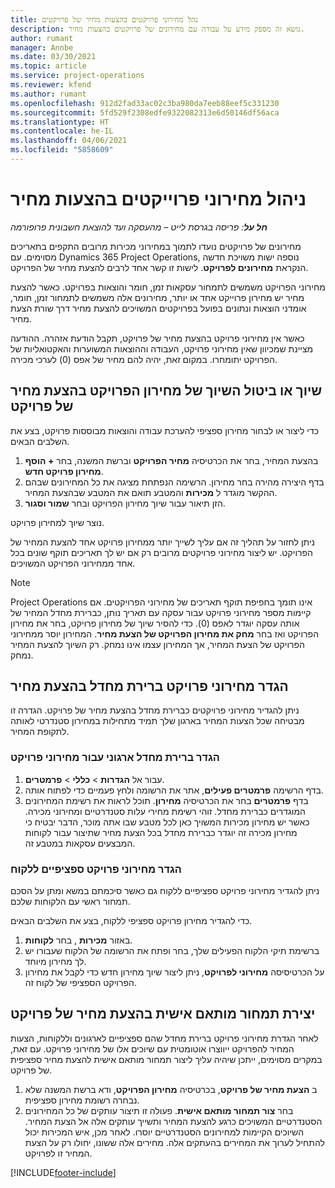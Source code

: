 ```yaml
---
title: נהל מחירוני פרויקטים בהצעות מחיר של פרויקטים
description: נושא זה מספק מידע על עבודה עם מחירונים של פרויקטים בהצעות מחיר.
author: rumant
manager: Annbe
ms.date: 03/30/2021
ms.topic: article
ms.service: project-operations
ms.reviewer: kfend
ms.author: rumant
ms.openlocfilehash: 912d2fad33ac02c3ba980da7eeb88eef5c331230
ms.sourcegitcommit: 5fd529f2308edfe9322082313e6d50146df56aca
ms.translationtype: HT
ms.contentlocale: he-IL
ms.lasthandoff: 04/06/2021
ms.locfileid: "5858609"
---
```

# <a name="manage-project-price-lists-on-project-quotes"></a>ניהול מחירוני פרוייקטים בהצעות מחיר 

_**חל על**: פריסה בגרסת לייט – מהעסקה ועד להוצאת חשבונית פרופורמה_

מחירונים של פרויקטים נועדו לתמוך במחירוני מכירות מרובים התקפים בתאריכים מסוימים. עם Dynamics 365 Project Operations, נוספה ישות משויכת חדשה הנקראת **מחירונים לפרויקט**. לישות זו קשר אחד לרבים להצעת מחיר של הפרויקט.

מחירוני הפרויקט משמשים לתמחור עסקאות זמן, חומר והוצאות בפרויקט. כאשר להצעת מחיר יש מחירון פרוייקט אחד או יותר, מחירונים אלה משמשים לתמחור זמן, חומר, אומדני הוצאות ונתונים בפועל בפרויקטים המשויכים להצעת מחיר דרך שורת הצעת מחיר.

כאשר אין מחירוני פרויקט בהצעת מחיר של פרויקט, תקבל הודעת אזהרה. ההודעה מציינת שמכיוון שאין מחירוני פרויקט, העבודה וההוצאות המשוערות והאקטואליות של הפרויקט יתומחרו. במקום זאת, יהיה להם מחיר של אפס (0) לערכי מכירה.

## <a name="associate-or-disassociate-a-project-price-list-on-a-project-quote"></a>שיוך או ביטול השיוך של מחירון הפרויקט בהצעת מחיר של פרויקט

כדי ליצור או לבחור מחירון ספציפי להערכת עבודה והוצאות מבוססות פרויקט, בצע את השלבים הבאים.

1. בהצעת המחיר, בחר את הכרטיסיה **מחיר הפרויקט** וברשת המשנה, בחר **+ הוסף מחירון פרויקט חדש**.
2. בדף היצירה מהירה בחר מחירון. הרשימה הנפתחת מציגה את כל המחירונים שבהם ההקשר מוגדר ל **מכירות** והמטבע תואם את המטבע שבהצעת המחיר.
4. הזן תיאור עבור שיוך מחירון הפרויקט ובחר **שמור וסגור**.

נוצר שיוך למחירון פרויקט.

ניתן לחזור על תהליך זה אם עליך לשייך יותר ממחירון פרויקט אחד להצעת המחיר של הפרויקט. יש ליצור מחירוני פרויקטים מרובים רק אם יש לך תאריכים תוקף שונים בכל אחד ממחירוני הפרויקט המשויכים.

> [!NOTE]
> Project Operations אינו תומך בחפיפת תוקף תאריכים של מחירוני הפרויקטים. אם קיימות מספר מחירוני פרויקט עבור עסקה עם תאריך נותן, כברירת מחדל המחיר של אותה עסקה יוגדר לאפס (0).
כדי להסיר שיוך של מחירון פרויקט, בחר את מחירון הפרויקט ואז בחר **מחק את מחירון הפרויקט של הצעת מחיר**. המחירון יוסר ממחירוני הפרויקט של הצעת המחיר, אך המחירון עצמו אינו נמחק. רק השיוך להצעת המחיר נמחק.

## <a name="set-up-default-project-price-lists-on-a-quote"></a>הגדר מחירוני פרויקט ברירת מחדל בהצעת מחיר

ניתן להגדיר מחירוני פרויקטים כברירת מחדל בהצעת מחיר של פרויקט. הגדרה זו מבטיחה שכל הצעות המחיר בארגון שלך תמיד מתחילות במחירון סטנדרטי לאותה לתקופת המחיר.

### <a name="set-up-organizational-default-for-project-price-lists"></a>הגדר ברירת מחדל ארגוני עבור מחירוני פרויקט

1. עבור אל **הגדרות** > **כללי** > **פרמטרים**.
2. בדף הרשימה **פרמטרים פעילים**, אתר את הרשומה ולחץ פעמיים כדי לפתוח אותה. 
3. בדף **פרמטרים** בחר את הכרטיסיה **מחירון**. תוכל לראות את רשימת המחירונים המוגדרים כברירת מחדל. זוהי רשימת מחירי עלות סטנדרטיים ומחירוני מכירה. כאשר יש מחירון מכירות המשויך כאן לכל מטבע שבו אתה מוכר, הדבר יבטיח כי מחירון מכירה זה יוגדר כברירת מחדל בכל הצעת מחיר שתיצור עבור לקוחות המבצעים עסקאות במטבע זה.

### <a name="set-up-customer-specific-project-price-lists"></a>הגדר מחירוני פרויקט ספציפיים ללקוח

ניתן להגדיר מחירוני פרויקט ספציפיים ללקוח גם כאשר סיכמתם במשא ומתן על הסכם תמחור ראשי עם הלקוחות שלכם.

כדי להגדיר מחירון פרויקט ספציפי ללקוח, בצע את השלבים הבאים.

1. באזור **מכירות** , בחר **לקוחות**.
2. ברשימת תיקי הלקוח הפעילים שלך, בחר ופתח את הרשומה של הלקוח שעבורו יש לך מחירון מיוחד.
3. על הכרטיסיסה **מחירוני לפרויקט**, ניתן ליצור שיוך מחירון חדש כדי לקבל את מחירון הפרויקט הספציפי של לקוח זה.

## <a name="create-custom-pricing-on-a-project-quote"></a>יצירת תמחור מותאם אישית בהצעת מחיר של פרויקט

לאחר הגדרת מחירוני פרויקט ברירת מחדל שהם ספציפיים לארגונים וללקוחות, הצעות המחיר להפרויקט ייווצרו אוטומטית עם שיוכים אלו של מחירוני פרויקט. עם זאת, במקרים מסוימים, ייתכן שיהיה עליך ליצור תמחור מותאם אישית להצעת מחיר ספציפית של פרויקט. 

1. ב **הצעת מחיר של פרויקט**, בכרטיסיה **מחירון הפרויקט**, ודא ברשת המשנה שלא נבחרה רשומת מחירון ספציפית.
2. בחר **צור תמחור מותאם אישית**. פעולה זו תיצור עותקים של כל המחירונים הסטנדרטיים המשויכים כרגע להצעת המחיר ותשייך עותקים אלה אל הצעת המחיר. השיוכים הקיימות למחירונים הסטנדרטיים יוסרו. לאחר מכן, איש המכירות יכול להתחיל לערוך את המחירים בהעתקים אלה. מחירים אלה ששונו, יחולו רק על הצעת המחיר זו לפרויקט.


[!INCLUDE[footer-include](../../includes/footer-banner.md)]
